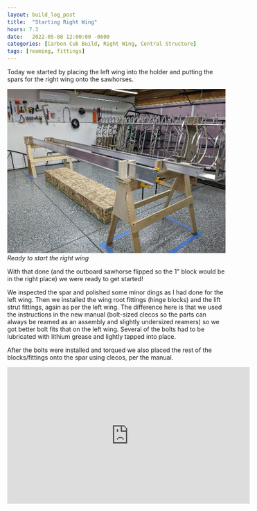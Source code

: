 ```yaml
---
layout: build_log_post
title:  "Starting Right Wing"
hours: 7.3
date:   2022-05-08 12:00:00 -0600
categories: [Carbon Cub Build, Right Wing, Central Structure]
tags: [reaming, fittings]
---
```


Today we started by placing the left wing into the holder and putting the spars for the right wing onto the sawhorses.

![Desktop View](/assets/img/posts/2022/2022-05-08-starting-right-wing/swapped_wings.jpg)
_Ready to start the right wing_

With that done (and the outboard sawhorse flipped so the 1" block would be in the right place) we were ready to get started!

We inspected the spar and polished some minor dings as I had done for the left wing. Then we installed the wing root fittings (hinge blocks) and the lift strut fittings, again as per the left wing. The difference here is that we used the instructions in the new manual (bolt-sized clecos so the parts can always be reamed as an assembly and slightly undersized reamers) so we got better bolt fits that on the left wing. Several of the bolts had to be lubricated with lithium grease and lightly tapped into place.

After the bolts were installed and torqued we also placed the rest of the blocks/fittings onto the spar using clecos, per the manual.


<iframe width="560" height="315" src="https://www.youtube.com/embed/WsGKqnVVZJ8" title="YouTube video player" frameborder="0" allow="accelerometer; autoplay; clipboard-write; encrypted-media; gyroscope; picture-in-picture" allowfullscreen></iframe>